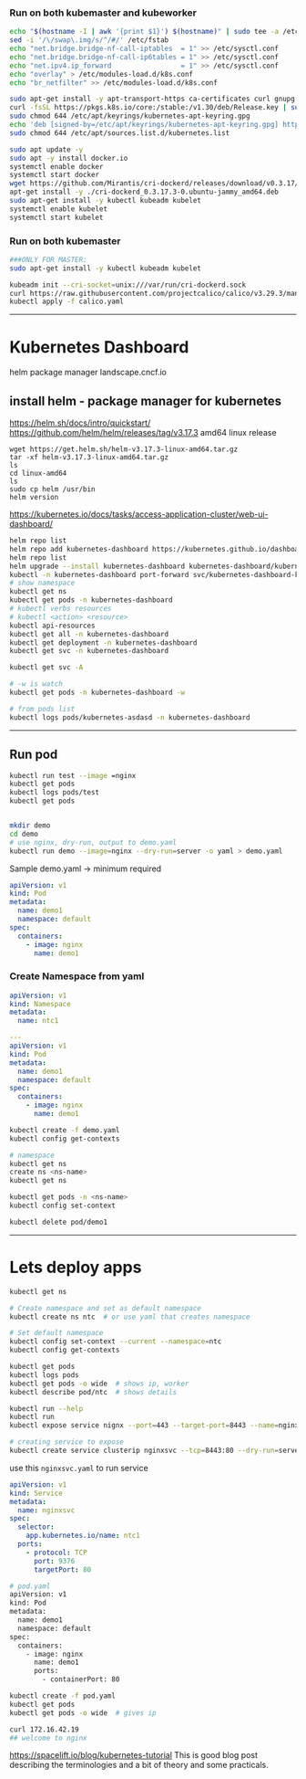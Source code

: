 ### Run on both kubemaster and kubeworker

```bash
echo "$(hostname -I | awk '{print $1}') $(hostname)" | sudo tee -a /etc/hosts
sed -i '/\/swap\.img/s/^/#/' /etc/fstab
echo "net.bridge.bridge-nf-call-iptables  = 1" >> /etc/sysctl.conf
echo "net.bridge.bridge-nf-call-ip6tables = 1" >> /etc/sysctl.conf
echo "net.ipv4.ip_forward                 = 1" >> /etc/sysctl.conf
echo "overlay" > /etc/modules-load.d/k8s.conf
echo "br_netfilter" >> /etc/modules-load.d/k8s.conf

sudo apt-get install -y apt-transport-https ca-certificates curl gnupg
curl -fsSL https://pkgs.k8s.io/core:/stable:/v1.30/deb/Release.key | sudo gpg --dearmor -o /etc/apt/keyrings/kubernetes-apt-keyring.gpg
sudo chmod 644 /etc/apt/keyrings/kubernetes-apt-keyring.gpg
echo 'deb [signed-by=/etc/apt/keyrings/kubernetes-apt-keyring.gpg] https://pkgs.k8s.io/core:/stable:/v1.30/deb/ /' | sudo tee /etc/apt/sources.list.d/kubernetes.list
sudo chmod 644 /etc/apt/sources.list.d/kubernetes.list

sudo apt update -y
sudo apt -y install docker.io
systemctl enable docker
systemctl start docker
wget https://github.com/Mirantis/cri-dockerd/releases/download/v0.3.17/cri-dockerd_0.3.17.3-0.ubuntu-jammy_amd64.deb
apt-get install -y ./cri-dockerd_0.3.17.3-0.ubuntu-jammy_amd64.deb
sudo apt-get install -y kubectl kubeadm kubelet
systemctl enable kubelet
systemctl start kubelet
```

### Run on both kubemaster

```bash
###ONLY FOR MASTER:
sudo apt-get install -y kubectl kubeadm kubelet

kubeadm init --cri-socket=unix:///var/run/cri-dockerd.sock
curl https://raw.githubusercontent.com/projectcalico/calico/v3.29.3/manifests/calico.yaml -O
kubectl apply -f calico.yaml
```

---

# Kubernetes Dashboard

helm package manager
landscape.cncf.io

## install helm - package manager for kubernetes

https://helm.sh/docs/intro/quickstart/
https://github.com/helm/helm/releases/tag/v3.17.3
amd64 linux release

```
wget https://get.helm.sh/helm-v3.17.3-linux-amd64.tar.gz
tar -xf helm-v3.17.3-linux-amd64.tar.gz
ls
cd linux-amd64
ls
sudo cp helm /usr/bin
helm version
```

https://kubernetes.io/docs/tasks/access-application-cluster/web-ui-dashboard/

```bash
helm repo list
helm repo add kubernetes-dashboard https://kubernetes.github.io/dashboard/
helm repo list
helm upgrade --install kubernetes-dashboard kubernetes-dashboard/kubernetes-dashboard --create-namespace --namespace kubernetes-dashboard
kubectl -n kubernetes-dashboard port-forward svc/kubernetes-dashboard-kong-proxy 8443:443
# show namespace
kubectl get ns
kubectl get pods -n kubernetes-dashboard
# kubectl verbs resources
# kubectl <action> <resource>
kubectl api-resources
kubectl get all -n kubernetes-dashboard
kubectl get deployment -n kubernetes-dashboard
kubectl get svc -n kubernetes-dashboard

kubectl get svc -A

# -w is watch
kubectl get pods -n kubernetes-dashboard -w
```

```bash
# from pods list
kubectl logs pods/kubernetes-asdasd -n kubernetes-dashboard
```

---

## Run pod

```bash
kubectl run test --image =nginx
kubectl get pods
kubectl logs pods/test
kubectl get pods


mkdir demo
cd demo
# use nginx, dry-run, output to demo.yaml
kubectl run demo --image=nginx --dry-run=server -o yaml > demo.yaml
```

Sample demo.yaml
-> minimum required

```yaml
apiVersion: v1
kind: Pod
metadata:
  name: demo1
  namespace: default
spec:
  containers:
    - image: nginx
      name: demo1
```

### Create Namespace from yaml

```yaml
apiVersion: v1
kind: Namespace
metadata:
  name: ntc1

---
apiVersion: v1
kind: Pod
metadata:
  name: demo1
  namespace: default
spec:
  containers:
    - image: nginx
      name: demo1
```

```bash
kubectl create -f demo.yaml
kubectl config get-contexts

# namespace
kubectl get ns
create ns <ns-name>
kubectl get ns

kubectl get pods -n <ns-name>
kubectl config set-context

kubectl delete pod/demo1
```

---

# Lets deploy apps

```bash
kubectl get ns

# Create namespace and set as default namespace
kubectl create ns ntc  # or use yaml that creates namespace

# Set default namespace
kubectl config set-context --current --namespace=ntc
kubectl config get-contexts

kubectl get pods
kubectl logs pods
kubectl get pods -o wide  # shows ip, worker
kubectl describe pod/ntc  # shows details

kubectl run --help
kubectl run
kubectl expose service nignx --port=443 --target-port=8443 --name=nginx-https

# creating service to expose
kubectl create service clusterip nginxsvc --tcp=8443:80 --dry-run=server -o yaml

```

use this `nginxsvc.yaml` to run service

```yaml
apiVersion: v1
kind: Service
metadata:
  name: nginxsvc
spec:
  selector:
    app.kubernetes.io/name: ntc1
  ports:
    - protocol: TCP
      port: 9376
      targetPort: 80
```

```bash
# pod.yaml
apiVersion: v1
kind: Pod
metadata:
  name: demo1
  namespace: default
spec:
  containers:
    - image: nginx
      name: demo1
      ports:
        - containerPort: 80

kubectl create -f pod.yaml
kubectl get pods
kubectl get pods -o wide  # gives ip

curl 172.16.42.19
## welcome to nginx

```

https://spacelift.io/blog/kubernetes-tutorial
This is good blog post describing the terminologies and a bit of theory and some practicals.
